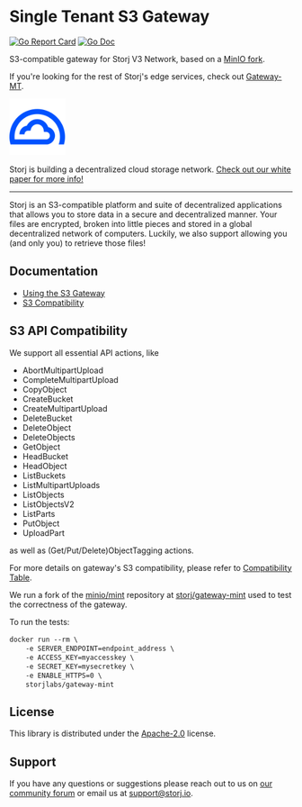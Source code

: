 # Single Tenant S3 Gateway

[![Go Report Card](https://goreportcard.com/badge/storj.io/gateway)](https://goreportcard.com/report/storj.io/gateway)
[![Go Doc](https://img.shields.io/badge/godoc-reference-blue.svg?style=flat-square)](https://pkg.go.dev/storj.io/gateway)

S3-compatible gateway for Storj V3 Network, based on a [MinIO
fork](https://github.com/storj/minio).

If you're looking for the rest of Storj's edge services, check out
[Gateway-MT](https://github.com/storj/gateway-mt).

<img src="https://github.com/storj/storj/raw/main/resources/logo.png" width="100">

Storj is building a decentralized cloud storage network. [Check out our white
paper for more info!](https://storj.io/white-paper)

----

Storj is an S3-compatible platform and suite of decentralized applications that
allows you to store data in a secure and decentralized manner. Your files are
encrypted, broken into little pieces and stored in a global decentralized
network of computers. Luckily, we also support allowing you (and only you) to
retrieve those files!

## Documentation

* [Using the S3 Gateway](https://docs.storj.io/api-reference/s3-gateway)
* [S3 Compatibility](docs/s3-compatibility.md)

## S3 API Compatibility

We support all essential API actions, like

* AbortMultipartUpload
* CompleteMultipartUpload
* CopyObject
* CreateBucket
* CreateMultipartUpload
* DeleteBucket
* DeleteObject
* DeleteObjects
* GetObject
* HeadBucket
* HeadObject
* ListBuckets
* ListMultipartUploads
* ListObjects
* ListObjectsV2
* ListParts
* PutObject
* UploadPart

as well as (Get/Put/Delete)ObjectTagging actions.

For more details on gateway's S3 compatibility, please refer to [Compatibility
Table](docs/s3-compatibility.md).

We run a fork of the [minio/mint](https://github.com/minio/mint) repository at
[storj/gateway-mint](https://github.com/storj/gateway-mint/) used to test the
correctness of the gateway.

To run the tests:

```shell
docker run --rm \
	-e SERVER_ENDPOINT=endpoint_address \
	-e ACCESS_KEY=myaccesskey \
	-e SECRET_KEY=mysecretkey \
	-e ENABLE_HTTPS=0 \
	storjlabs/gateway-mint
```

## License

This library is distributed under the
[Apache-2.0](https://www.apache.org/licenses/LICENSE-2.0) license.

## Support

If you have any questions or suggestions please reach out to us on [our
community forum](https://forum.storj.io/) or email us at support@storj.io.
